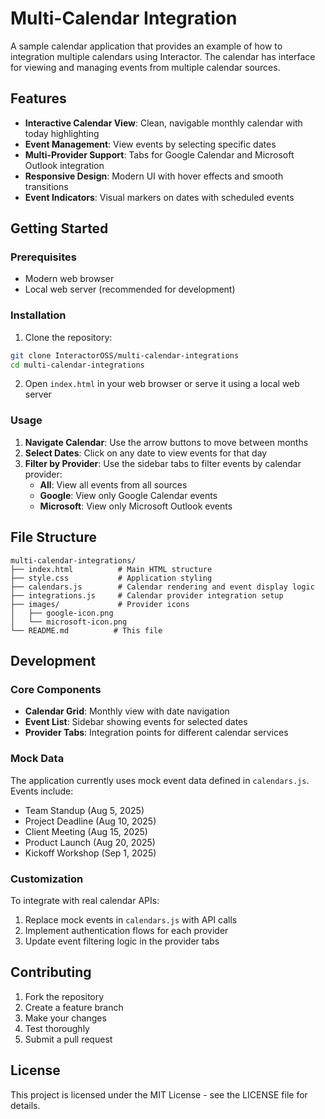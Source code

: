 # Multi-Calendar Integration

A sample calendar application that provides an example of how to integration multiple calendars using Interactor. The calendar has interface for viewing and managing events from multiple calendar sources.

## Features

- **Interactive Calendar View**: Clean, navigable monthly calendar with today highlighting
- **Event Management**: View events by selecting specific dates
- **Multi-Provider Support**: Tabs for Google Calendar and Microsoft Outlook integration
- **Responsive Design**: Modern UI with hover effects and smooth transitions
- **Event Indicators**: Visual markers on dates with scheduled events

## Getting Started

### Prerequisites

- Modern web browser
- Local web server (recommended for development)

### Installation

1. Clone the repository:
```bash
git clone InteractorOSS/multi-calendar-integrations
cd multi-calendar-integrations
```

2. Open `index.html` in your web browser or serve it using a local web server

### Usage

1. **Navigate Calendar**: Use the arrow buttons to move between months
2. **Select Dates**: Click on any date to view events for that day
3. **Filter by Provider**: Use the sidebar tabs to filter events by calendar provider:
   - **All**: View all events from all sources
   - **Google**: View only Google Calendar events
   - **Microsoft**: View only Microsoft Outlook events

## File Structure

```
multi-calendar-integrations/
├── index.html          # Main HTML structure
├── style.css           # Application styling
├── calendars.js        # Calendar rendering and event display logic
├── integrations.js     # Calendar provider integration setup
├── images/             # Provider icons
│   ├── google-icon.png
│   └── microsoft-icon.png
└── README.md          # This file
```

## Development

### Core Components

- **Calendar Grid**: Monthly view with date navigation
- **Event List**: Sidebar showing events for selected dates
- **Provider Tabs**: Integration points for different calendar services

### Mock Data

The application currently uses mock event data defined in `calendars.js`. Events include:
- Team Standup (Aug 5, 2025)
- Project Deadline (Aug 10, 2025)
- Client Meeting (Aug 15, 2025)
- Product Launch (Aug 20, 2025)
- Kickoff Workshop (Sep 1, 2025)

### Customization

To integrate with real calendar APIs:

1. Replace mock events in `calendars.js` with API calls
2. Implement authentication flows for each provider
3. Update event filtering logic in the provider tabs

## Contributing

1. Fork the repository
2. Create a feature branch
3. Make your changes
4. Test thoroughly
5. Submit a pull request

## License

This project is licensed under the MIT License - see the LICENSE file for details.